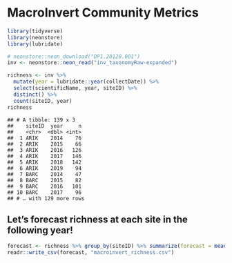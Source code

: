 MacroInvert Community Metrics
================

``` r
library(tidyverse)
library(neonstore)
library(lubridate)
```

``` r
# neonstore::neon_download("DP1.20120.001")
inv <- neonstore::neon_read("inv_taxonomyRaw-expanded")
```

``` r
richness <- inv %>%
  mutate(year = lubridate::year(collectDate)) %>%
  select(scientificName, year, siteID) %>% 
  distinct() %>%
  count(siteID, year)
richness
```

    ## # A tibble: 139 x 3
    ##    siteID  year     n
    ##    <chr>  <dbl> <int>
    ##  1 ARIK    2014    76
    ##  2 ARIK    2015    66
    ##  3 ARIK    2016   126
    ##  4 ARIK    2017   146
    ##  5 ARIK    2018   142
    ##  6 ARIK    2019    94
    ##  7 BARC    2014    47
    ##  8 BARC    2015    82
    ##  9 BARC    2016   101
    ## 10 BARC    2017    96
    ## # … with 129 more rows

## Let’s forecast richness at each site in the following year\!

``` r
forecast <- richness %>% group_by(siteID) %>% summarize(forecast = mean(n), sd = sd(n))
readr::write_csv(forecast, "macroinvert_richness.csv")
```
